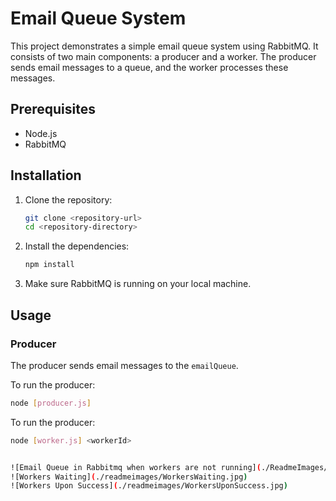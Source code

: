# Email Queue System

This project demonstrates a simple email queue system using RabbitMQ. It consists of two main components: a producer and a worker. The producer sends email messages to a queue, and the worker processes these messages.

## Prerequisites

- Node.js
- RabbitMQ

## Installation

1. Clone the repository:
    ```sh
    git clone <repository-url>
    cd <repository-directory>
    ```

2. Install the dependencies:
    ```sh
    npm install
    ```

3. Make sure RabbitMQ is running on your local machine.

## Usage

### Producer

The producer sends email messages to the `emailQueue`.

To run the producer:
```sh
node [producer.js]
```

To run the producer:
```sh
node [worker.js] <workerId>


![Email Queue in Rabbitmq when workers are not running](./ReadmeImages/Rabbitmq%20Queue.jpg)
![Workers Waiting](./readmeimages/WorkersWaiting.jpg)
![Workers Upon Success](./readmeimages/WorkersUponSuccess.jpg)